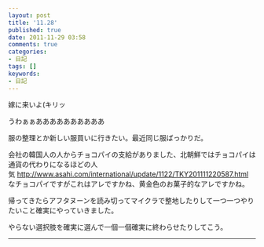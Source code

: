 ```yaml
---
layout: post
title: '11.28'
published: true
date: 2011-11-29 03:58
comments: true
categories:
- 日記
tags: []
keywords:
- 日記
---
```

嫁に来いよ(キリッ

うわぁぁああああああああああ

服の整理とか新しい服買いに行きたい。最近同じ服ばっかりだ。

会社の韓国人の人からチョコパイの支給がありました、北朝鮮ではチョコパイは通貨の代わりになるほどの人気 http://www.asahi.com/international/update/1122/TKY201111220587.html なチョコパイですがこれはアレですかね、黄金色のお菓子的なアレですかね。

帰ってきたらアフタヌーンを読み切ってマイクラで整地したりして一つ一つやりたいこと確実にやっていきました。

やらない選択肢を確実に選んで一個一個確実に終わらせたりしてこう。

---


